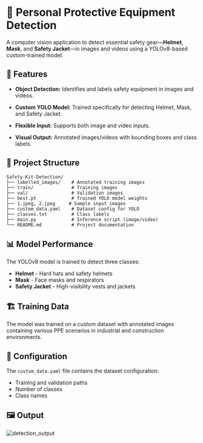 # 🦺 Personal Protective Equipment Detection

A computer vision application to detect essential safety gear—**Helmet**, **Mask**, and **Safety Jacket**—in images and videos using a YOLOv8-based custom-trained model.

## 🚀 Features

- **Object Detection:** Identifies and labels safety equipment in images and videos.

- **Custom YOLO Model:** Trained specifically for detecting Helmet, Mask, and Safety Jacket.

- **Flexible Input:** Supports both image and video inputs.

- **Visual Output:** Annotated images/videos with bounding boxes and class labels.

## 📁 Project Structure

```
Safety-Kit-Detection/
├── labelled_images/    # Annotated training images
├── train/              # Training images
├── val/                # Validation images
├── best.pt             # Trained YOLO model weights
├── 1.jpeg, 2.jpeg     # Sample input images
├── custom_data.yaml    # Dataset config for YOLO
├── classes.txt         # Class labels
├── main.py             # Inference script (image/video)
└── README.md           # Project documentation
```

## 📊 Model Performance

The YOLOv8 model is trained to detect three classes:
- **Helmet** - Hard hats and safety helmets
- **Mask** - Face masks and respirators
- **Safety Jacket** - High-visibility vests and jackets

## 🏗️ Training Data

The model was trained on a custom dataset with annotated images containing various PPE scenarios in industrial and construction environments.

## 📝 Configuration

The `custom_data.yaml` file contains the dataset configuration:
- Training and validation paths
- Number of classes
- Class names

## 🖼️ Output
![detection_output](https://github.com/user-attachments/assets/6911a0a6-9cbf-432d-afb2-eeb4373ef75b)



